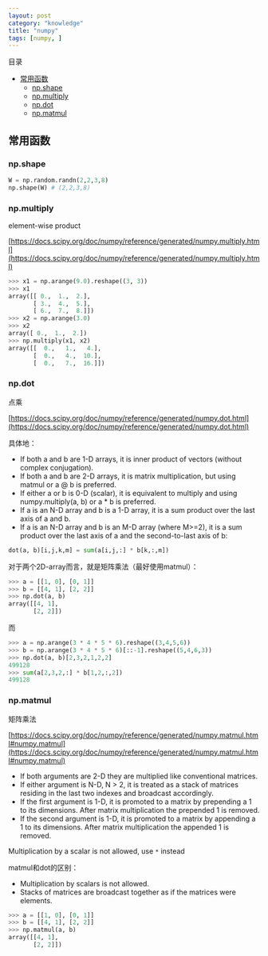 ```yaml
---
layout: post
category: "knowledge"
title: "numpy"
tags: [numpy, ]
---
```


目录

<!-- TOC -->

- [常用函数](#常用函数)
    - [np.shape](#npshape)
    - [np.multiply](#npmultiply)
    - [np.dot](#npdot)
    - [np.matmul](#npmatmul)

<!-- /TOC -->

## 常用函数

### np.shape

```python
W = np.random.randn(2,2,3,8)
np.shape(W) # (2,2,3,8)
```

### np.multiply

element-wise product

[https://docs.scipy.org/doc/numpy/reference/generated/numpy.multiply.html](https://docs.scipy.org/doc/numpy/reference/generated/numpy.multiply.html)

```python
>>> x1 = np.arange(9.0).reshape((3, 3))
>>> x1
array([[ 0.,  1.,  2.],
       [ 3.,  4.,  5.],
       [ 6.,  7.,  8.]])
>>> x2 = np.arange(3.0)
>>> x2
array([ 0.,  1.,  2.])
>>> np.multiply(x1, x2)
array([[  0.,   1.,   4.],
       [  0.,   4.,  10.],
       [  0.,   7.,  16.]])
```

### np.dot

点乘

[https://docs.scipy.org/doc/numpy/reference/generated/numpy.dot.html](https://docs.scipy.org/doc/numpy/reference/generated/numpy.dot.html)

具体地：

+ If both a and b are 1-D arrays, it is inner product of vectors (without complex conjugation).
+ If both a and b are 2-D arrays, it is matrix multiplication, but using matmul or a @ b is preferred.
+ If either a or b is 0-D (scalar), it is equivalent to multiply and using numpy.multiply(a, b) or a * b is preferred.
+ If a is an N-D array and b is a 1-D array, it is a sum product over the last axis of a and b.
+ If a is an N-D array and b is an M-D array (where M>=2), it is a sum product over the last axis of a and the second-to-last axis of b:

```python
dot(a, b)[i,j,k,m] = sum(a[i,j,:] * b[k,:,m])
```

对于两个2D-array而言，就是矩阵乘法（最好使用matmul）：

```python
>>> a = [[1, 0], [0, 1]]
>>> b = [[4, 1], [2, 2]]
>>> np.dot(a, b)
array([[4, 1],
       [2, 2]])
```

而

```python
>>> a = np.arange(3 * 4 * 5 * 6).reshape((3,4,5,6))
>>> b = np.arange(3 * 4 * 5 * 6)[::-1].reshape((5,4,6,3))
>>> np.dot(a, b)[2,3,2,1,2,2]
499128
>>> sum(a[2,3,2,:] * b[1,2,:,2])
499128
```

### np.matmul

矩阵乘法

[https://docs.scipy.org/doc/numpy/reference/generated/numpy.matmul.html#numpy.matmul](https://docs.scipy.org/doc/numpy/reference/generated/numpy.matmul.html#numpy.matmul)

+ If both arguments are 2-D they are multiplied like conventional matrices.
+ If either argument is N-D, N > 2, it is treated as a stack of matrices residing in the last two indexes and broadcast accordingly.
+ If the first argument is 1-D, it is promoted to a matrix by prepending a 1 to its dimensions. After matrix multiplication the prepended 1 is removed.
+ If the second argument is 1-D, it is promoted to a matrix by appending a 1 to its dimensions. After matrix multiplication the appended 1 is removed.

Multiplication by a scalar is not allowed, use ```*``` instead

matmul和dot的区别：

+ Multiplication by scalars is not allowed.
+ Stacks of matrices are broadcast together as if the matrices were elements.

```python
>>> a = [[1, 0], [0, 1]]
>>> b = [[4, 1], [2, 2]]
>>> np.matmul(a, b)
array([[4, 1],
       [2, 2]])
```